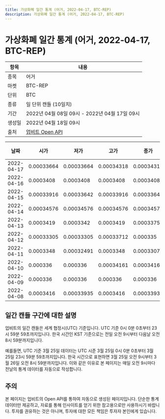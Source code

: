 ```yaml
---
title: 가상화폐 일간 통계 (어거, 2022-04-17, BTC-REP)
description: 가상화폐 일간 통계 (어거, 2022-04-17, BTC-REP)
---
```



가상화폐 일간 통계 (어거, 2022-04-17, BTC-REP)
===

|항목|내용|
|--|--|
|종목|어거|
|마켓|BTC-REP|
|단위|BTC|
|종류|일 단위 캔들 (10일치)|
|기간|2022년 04월 08일 09시 - 2022년 04월 17일 09시|
|생성일|2022년 04월 18일 09시|
|출처|[업비트 Open API](https://docs.upbit.com)|


|날짜|시가|저가|고가|종가|비고|
|--|--|--|--|--|--|
|2022-04-17|0.00033664|0.00033664|0.00034318|0.00034318|    |
|2022-04-16|0.0003408|0.0003408|0.0003408|0.0003408|    |
|2022-04-15|0.00033916|0.00033642|0.00033916|0.00033642|    |
|2022-04-14|0.00034576|0.00034576|0.00034576|0.00034576|    |
|2022-04-13|0.0003419|0.0003342|0.0003419|0.0003375|    |
|2022-04-12|0.00033305|0.00033305|0.00033712|0.000335|    |
|2022-04-11|0.0003348|0.00032491|0.0003348|0.00033075|    |
|2022-04-10|0.000336|0.000336|0.00034161|0.00034161|    |
|2022-04-09|0.000336|0.000336|0.000336|0.000336|    |
|2022-04-08|0.0003416|0.00033935|0.0003416|0.00033935|    |


일간 캔들 구간에 대한 설명
---


업비트의 일간 캔들은 세계 협정시(UTC) 기준입니다. 
UTC 기준 0시 0분 0초부터 23시 59분 59초까지입니다. 
한국 시간인 KST 기준으로는 전일 오전 9시부터 다음날 오전 8시 59분까지입니다. 


예를들면, UTC 기준 3월 25일 데이터는 UTC 시준 3월 25일 0시 0분 0초부터 3월 25일 23시 59분 59초까지입니다. 
한국 시간으로 표현하면 3월 25일 오전 9시부터 3월 26일 오전 8시 59분까지입니다. 
이와 같은 이유로 본 페이지는 매일 오전 9시마다 전날의 통계 데이터를 자동으로 작성합니다. 


주의
---


본 페이지는 업비트의 Open API를 통하여 자동으로 생성된 페이지입니다. 
단순한 통계 데이터만 제공하고, 자료를 통해 인사이트를 얻기 위한 참고용으로만 사용하시기 바랍니다. 
투자를 권유하는 것은 아니며, 투자에 대한 모든 책임은 투자자 본인에게 있습니다. 
